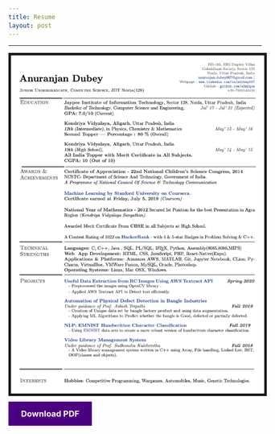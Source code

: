 ```yaml
---
title: Resume
layout: post
---
```


<hr class="rounded">
<div>
    <img src="/assets/images/Anuranjan.png" style="border: 5px solid;">
</div>
<h3 class="title">
    <a style="background-color: indigo; color: white; padding: 14px 25px; text-align: center;
        text-decoration: none;" onmouseover="this.style.color='grey'" onmouseout="this.style.color='white'" href="/assets/Anuranjan_Dubey.pdf" download>Download PDF
    </a></h3>